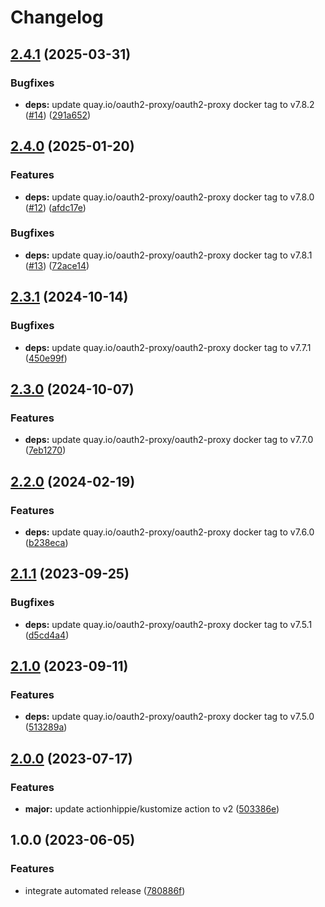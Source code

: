 # Changelog

## [2.4.1](https://github.com/kustomhippie/oauth2-proxy/compare/v2.4.0...v2.4.1) (2025-03-31)


### Bugfixes

* **deps:** update quay.io/oauth2-proxy/oauth2-proxy docker tag to v7.8.2 ([#14](https://github.com/kustomhippie/oauth2-proxy/issues/14)) ([291a652](https://github.com/kustomhippie/oauth2-proxy/commit/291a65212672a1bf551d6dba43a783bce0ae46ad))

## [2.4.0](https://github.com/kustomhippie/oauth2-proxy/compare/v2.3.1...v2.4.0) (2025-01-20)


### Features

* **deps:** update quay.io/oauth2-proxy/oauth2-proxy docker tag to v7.8.0 ([#12](https://github.com/kustomhippie/oauth2-proxy/issues/12)) ([afdc17e](https://github.com/kustomhippie/oauth2-proxy/commit/afdc17e9aa71c18578c0adc3cfe24f12ad11f55d))


### Bugfixes

* **deps:** update quay.io/oauth2-proxy/oauth2-proxy docker tag to v7.8.1 ([#13](https://github.com/kustomhippie/oauth2-proxy/issues/13)) ([72ace14](https://github.com/kustomhippie/oauth2-proxy/commit/72ace143634e2c32d24513ee8b417a7aef5edc64))

## [2.3.1](https://github.com/kustomhippie/oauth2-proxy/compare/v2.3.0...v2.3.1) (2024-10-14)


### Bugfixes

* **deps:** update quay.io/oauth2-proxy/oauth2-proxy docker tag to v7.7.1 ([450e99f](https://github.com/kustomhippie/oauth2-proxy/commit/450e99f10b9caf279fce061f67889c5d3dc9d0f4))

## [2.3.0](https://github.com/kustomhippie/oauth2-proxy/compare/v2.2.0...v2.3.0) (2024-10-07)


### Features

* **deps:** update quay.io/oauth2-proxy/oauth2-proxy docker tag to v7.7.0 ([7eb1270](https://github.com/kustomhippie/oauth2-proxy/commit/7eb12705e5fd4ef0a21f807c2ffb1fa46e0b81bd))

## [2.2.0](https://github.com/kustomhippie/oauth2-proxy/compare/v2.1.1...v2.2.0) (2024-02-19)


### Features

* **deps:** update quay.io/oauth2-proxy/oauth2-proxy docker tag to v7.6.0 ([b238eca](https://github.com/kustomhippie/oauth2-proxy/commit/b238eca09d9da1f928fa240967c6109e24226505))

## [2.1.1](https://github.com/kustomhippie/oauth2-proxy/compare/v2.1.0...v2.1.1) (2023-09-25)


### Bugfixes

* **deps:** update quay.io/oauth2-proxy/oauth2-proxy docker tag to v7.5.1 ([d5cd4a4](https://github.com/kustomhippie/oauth2-proxy/commit/d5cd4a48407f302aa1dd7238fc36c65df1041f87))

## [2.1.0](https://github.com/kustomhippie/oauth2-proxy/compare/v2.0.0...v2.1.0) (2023-09-11)


### Features

* **deps:** update quay.io/oauth2-proxy/oauth2-proxy docker tag to v7.5.0 ([513289a](https://github.com/kustomhippie/oauth2-proxy/commit/513289a736ce959e59ef9d8ec93b90b48fa62c0c))

## [2.0.0](https://github.com/kustomhippie/oauth2-proxy/compare/v1.0.0...v2.0.0) (2023-07-17)


### Features

* **major:** update actionhippie/kustomize action to v2 ([503386e](https://github.com/kustomhippie/oauth2-proxy/commit/503386e736250283f7beeab0df48b054e67c4ef6))

## 1.0.0 (2023-06-05)


### Features

* integrate automated release ([780886f](https://github.com/kustomhippie/oauth2-proxy/commit/780886fd2212e7c6c2a37414166f244b397e77e8))
